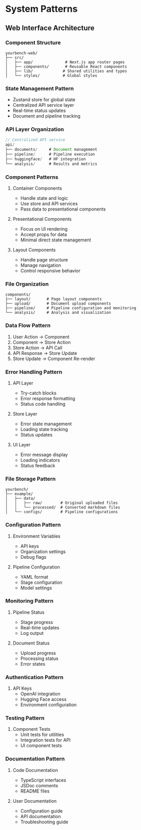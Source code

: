 # System Patterns

## Web Interface Architecture

### Component Structure
```
yourbench-web/
├── src/
│   ├── app/              # Next.js app router pages
│   ├── components/       # Reusable React components
│   ├── lib/             # Shared utilities and types
│   └── styles/          # Global styles
```

### State Management Pattern
- Zustand store for global state
- Centralized API service layer
- Real-time status updates
- Document and pipeline tracking

### API Layer Organization
```typescript
// Centralized API service
api/
├── documents/     # Document management
├── pipeline/      # Pipeline execution
├── huggingface/   # HF integration
└── analysis/      # Results and metrics
```

### Component Patterns
1. Container Components
   - Handle state and logic
   - Use store and API services
   - Pass data to presentational components

2. Presentational Components
   - Focus on UI rendering
   - Accept props for data
   - Minimal direct state management

3. Layout Components
   - Handle page structure
   - Manage navigation
   - Control responsive behavior

### File Organization
```
components/
├── layout/       # Page layout components
├── upload/       # Document upload components
├── pipeline/     # Pipeline configuration and monitoring
└── analysis/     # Analysis and visualization
```

### Data Flow Pattern
1. User Action → Component
2. Component → Store Action
3. Store Action → API Call
4. API Response → Store Update
5. Store Update → Component Re-render

### Error Handling Pattern
1. API Layer
   - Try-catch blocks
   - Error response formatting
   - Status code handling

2. Store Layer
   - Error state management
   - Loading state tracking
   - Status updates

3. UI Layer
   - Error message display
   - Loading indicators
   - Status feedback

### File Storage Pattern
```
yourbench/
├── example/
│   ├── data/
│   │   ├── raw/        # Original uploaded files
│   │   └── processed/  # Converted markdown files
│   └── configs/        # Pipeline configurations
```

### Configuration Pattern
1. Environment Variables
   - API keys
   - Organization settings
   - Debug flags

2. Pipeline Configuration
   - YAML format
   - Stage configuration
   - Model settings

### Monitoring Pattern
1. Pipeline Status
   - Stage progress
   - Real-time updates
   - Log output

2. Document Status
   - Upload progress
   - Processing status
   - Error states

### Authentication Pattern
1. API Keys
   - OpenAI integration
   - Hugging Face access
   - Environment configuration

### Testing Pattern
1. Component Tests
   - Unit tests for utilities
   - Integration tests for API
   - UI component tests

### Documentation Pattern
1. Code Documentation
   - TypeScript interfaces
   - JSDoc comments
   - README files

2. User Documentation
   - Configuration guide
   - API documentation
   - Troubleshooting guide